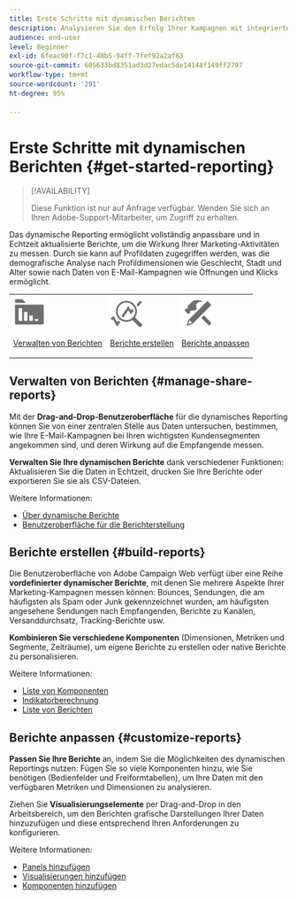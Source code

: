 ```yaml
---
title: Erste Schritte mit dynamischen Berichten
description: Analysieren Sie den Erfolg Ihrer Kampagnen mit integrierten oder benutzerdefinierten dynamischen Berichten.
audience: end-user
level: Beginner
exl-id: 6feac90f-f7c1-48b5-94ff-7fef92a2af83
source-git-commit: 605633bd8351ad3d27edac5de14148f149ff2797
workflow-type: tm+mt
source-wordcount: '291'
ht-degree: 95%

---
```


# Erste Schritte mit dynamischen Berichten {#get-started-reporting}

>[!AVAILABILITY]
>
>Diese Funktion ist nur auf Anfrage verfügbar. Wenden Sie sich an Ihren Adobe-Support-Mitarbeiter, um Zugriff zu erhalten.

Das dynamische Reporting ermöglicht vollständig anpassbare und in Echtzeit aktualisierte Berichte, um die Wirkung Ihrer Marketing-Aktivitäten zu messen. Durch sie kann auf Profildaten zugegriffen werden, was die demografische Analyse nach Profildimensionen wie Geschlecht, Stadt und Alter sowie nach Daten von E-Mail-Kampagnen wie Öffnungen und Klicks ermöglicht.

<table>
<tr>
<td><img src="assets/do-not-localize/icon_manage.svg" width="60px"><p><a href="#manage-share-reports">Verwalten von Berichten</a></p></td><td><img src="assets/do-not-localize/icon_build.svg" width="60px"><p><a href="#build-reports">Berichte erstellen</a></p></td><td><img src="assets/do-not-localize/icon_customize.svg" width="60px"><p><a href="#customize-reports">Berichte anpassen</a></p></td></tr>
</table>

## Verwalten von Berichten {#manage-share-reports}

Mit der **Drag-and-Drop-Benutzeroberfläche** für die dynamisches Reporting können Sie von einer zentralen Stelle aus Daten untersuchen, bestimmen, wie Ihre E-Mail-Kampagnen bei Ihren wichtigsten Kundensegmenten angekommen sind, und deren Wirkung auf die Empfangende messen.

**Verwalten Sie Ihre dynamischen Berichte** dank verschiedener Funktionen: Aktualisieren Sie die Daten in Echtzeit, drucken Sie Ihre Berichte oder exportieren Sie sie als CSV-Dateien.

Weitere Informationen:

* [Über dynamische Berichte](about-dynamic-reports.md)
* [Benutzeroberfläche für die Berichterstellung](reporting-interface.md)

## Berichte erstellen {#build-reports}

Die Benutzeroberfläche von Adobe Campaign Web verfügt über eine Reihe **vordefinierter dynamischer Berichte**, mit denen Sie mehrere Aspekte Ihrer Marketing-Kampagnen messen können: Bounces, Sendungen, die am häufigsten als Spam oder Junk gekennzeichnet wurden, am häufigsten angesehene Sendungen nach Empfangenden, Berichte zu Kanälen, Versanddurchsatz, Tracking-Berichte usw.

**Kombinieren Sie verschiedene Komponenten** (Dimensionen, Metriken und Segmente, Zeiträume), um eigene Berichte zu erstellen oder native Berichte zu personalisieren.

Weitere Informationen:

* [Liste von Komponenten](list-of-components.md)
* [Indikatorberechnung](indicator-calculation.md)
* [Liste von Berichten](defining-the-report-period.md)

## Berichte anpassen {#customize-reports}

**Passen Sie Ihre Berichte** an, indem Sie die Möglichkeiten des dynamischen Reportings nutzen: Fügen Sie so viele Komponenten hinzu, wie Sie benötigen (Bedienfelder und Freiformtabellen), um Ihre Daten mit den verfügbaren Metriken und Dimensionen zu analysieren.

Ziehen Sie **Visualisierungselemente** per Drag-and-Drop in den Arbeitsbereich, um den Berichten grafische Darstellungen Ihrer Daten hinzuzufügen und diese entsprechend Ihren Anforderungen zu konfigurieren.

Weitere Informationen:

* [Panels hinzufügen](adding-panels.md)
* [Visualisierungen hinzufügen](adding-visualizations.md)
* [Komponenten hinzufügen](adding-components.md)
